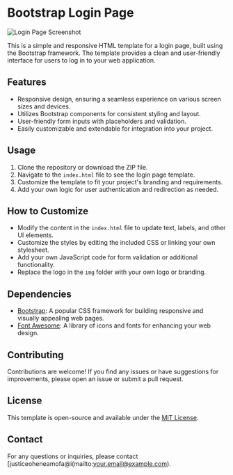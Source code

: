 # Bootstrap Login Page 

![Login Page Screenshot](screenshot.png)

This is a simple and responsive HTML template for a login page, built using the Bootstrap framework. The template provides a clean and user-friendly interface for users to log in to your web application.

## Features

- Responsive design, ensuring a seamless experience on various screen sizes and devices.
- Utilizes Bootstrap components for consistent styling and layout.
- User-friendly form inputs with placeholders and validation.
- Easily customizable and extendable for integration into your project.

## Usage

1. Clone the repository or download the ZIP file.
2. Navigate to the `index.html` file to see the login page template.
3. Customize the template to fit your project's branding and requirements.
4. Add your own logic for user authentication and redirection as needed.

## How to Customize

- Modify the content in the `index.html` file to update text, labels, and other UI elements.
- Customize the styles by editing the included CSS or linking your own stylesheet.
- Add your own JavaScript code for form validation or additional functionality.
- Replace the logo in the `img` folder with your own logo or branding.

## Dependencies

- [Bootstrap](https://getbootstrap.com/): A popular CSS framework for building responsive and visually appealing web pages.
- [Font Awesome](https://fontawesome.com/): A library of icons and fonts for enhancing your web design.

## Contributing

Contributions are welcome! If you find any issues or have suggestions for improvements, please open an issue or submit a pull request.

## License

This template is open-source and available under the [MIT License](LICENSE).

## Contact

For any questions or inquiries, please contact [justiceoheneamofa@i(mailto:your.email@example.com).
